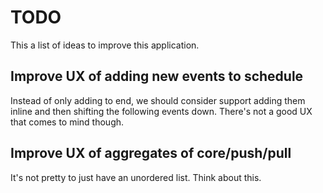 # TODO

This a list of ideas to improve this application.

## Improve UX of adding new events to schedule

Instead of only adding to end, we should consider support adding them inline and
then shifting the following events down. There's not a good UX that comes to
mind though.

## Improve UX of aggregates of core/push/pull

It's not pretty to just have an unordered list. Think about this.
